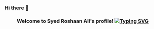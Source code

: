 ### Hi there 👋
<h3 align="center">
  Welcome to Syed Roshaan Ali's profile!
  <a href="https://git.io/typing-svg"><img src="https://readme-typing-svg.demolab.com?font=Roboto&duration=4000&pause=1500&color=7007F7&center=true&width=435&lines=MERN+Stack+And+Mob+App+Developer;3%2B+years+of+experience" alt="Typing SVG" /></a>
</h3>

<!--
**RoshaanAli/RoshaanAli** is a ✨ _special_ ✨ repository because its `README.md` (this file) appears on your GitHub profile.

Here are some ideas to get you started:

- 🔭 I’m currently working on ...
- 🌱 I’m currently learning ...
- 👯 I’m looking to collaborate on ...
- 🤔 I’m looking for help with ...
- 💬 Ask me about ...
- 📫 How to reach me: ...
- 😄 Pronouns: ...
- ⚡ Fun fact: ...
-->
